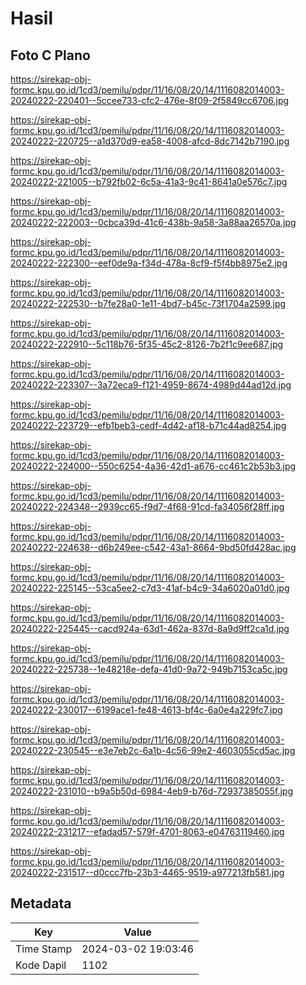 # Hasil

## Foto C Plano

https://sirekap-obj-formc.kpu.go.id/1cd3/pemilu/pdpr/11/16/08/20/14/1116082014003-20240222-220401--5ccee733-cfc2-476e-8f09-2f5849cc6706.jpg

https://sirekap-obj-formc.kpu.go.id/1cd3/pemilu/pdpr/11/16/08/20/14/1116082014003-20240222-220725--a1d370d9-ea58-4008-afcd-8dc7142b7190.jpg

https://sirekap-obj-formc.kpu.go.id/1cd3/pemilu/pdpr/11/16/08/20/14/1116082014003-20240222-221005--b792fb02-6c5a-41a3-9c41-8641a0e576c7.jpg

https://sirekap-obj-formc.kpu.go.id/1cd3/pemilu/pdpr/11/16/08/20/14/1116082014003-20240222-222003--0cbca39d-41c6-438b-9a58-3a88aa26570a.jpg

https://sirekap-obj-formc.kpu.go.id/1cd3/pemilu/pdpr/11/16/08/20/14/1116082014003-20240222-222300--eef0de9a-f34d-478a-8cf9-f5f4bb8975e2.jpg

https://sirekap-obj-formc.kpu.go.id/1cd3/pemilu/pdpr/11/16/08/20/14/1116082014003-20240222-222530--b7fe28a0-1e11-4bd7-b45c-73f1704a2599.jpg

https://sirekap-obj-formc.kpu.go.id/1cd3/pemilu/pdpr/11/16/08/20/14/1116082014003-20240222-222910--5c118b76-5f35-45c2-8126-7b2f1c9ee687.jpg

https://sirekap-obj-formc.kpu.go.id/1cd3/pemilu/pdpr/11/16/08/20/14/1116082014003-20240222-223307--3a72eca9-f121-4959-8674-4989d44ad12d.jpg

https://sirekap-obj-formc.kpu.go.id/1cd3/pemilu/pdpr/11/16/08/20/14/1116082014003-20240222-223729--efb1beb3-cedf-4d42-af18-b71c44ad8254.jpg

https://sirekap-obj-formc.kpu.go.id/1cd3/pemilu/pdpr/11/16/08/20/14/1116082014003-20240222-224000--550c6254-4a36-42d1-a676-cc461c2b53b3.jpg

https://sirekap-obj-formc.kpu.go.id/1cd3/pemilu/pdpr/11/16/08/20/14/1116082014003-20240222-224348--2939cc65-f9d7-4f68-91cd-fa34056f28ff.jpg

https://sirekap-obj-formc.kpu.go.id/1cd3/pemilu/pdpr/11/16/08/20/14/1116082014003-20240222-224638--d6b249ee-c542-43a1-8664-9bd50fd428ac.jpg

https://sirekap-obj-formc.kpu.go.id/1cd3/pemilu/pdpr/11/16/08/20/14/1116082014003-20240222-225145--53ca5ee2-c7d3-41af-b4c9-34a6020a01d0.jpg

https://sirekap-obj-formc.kpu.go.id/1cd3/pemilu/pdpr/11/16/08/20/14/1116082014003-20240222-225445--cacd924a-63d1-462a-837d-8a9d9ff2ca1d.jpg

https://sirekap-obj-formc.kpu.go.id/1cd3/pemilu/pdpr/11/16/08/20/14/1116082014003-20240222-225738--1e48218e-defa-41d0-9a72-949b7153ca5c.jpg

https://sirekap-obj-formc.kpu.go.id/1cd3/pemilu/pdpr/11/16/08/20/14/1116082014003-20240222-230017--6199ace1-fe48-4613-bf4c-6a0e4a229fc7.jpg

https://sirekap-obj-formc.kpu.go.id/1cd3/pemilu/pdpr/11/16/08/20/14/1116082014003-20240222-230545--e3e7eb2c-6a1b-4c56-99e2-4603055cd5ac.jpg

https://sirekap-obj-formc.kpu.go.id/1cd3/pemilu/pdpr/11/16/08/20/14/1116082014003-20240222-231010--b9a5b50d-6984-4eb9-b76d-72937385055f.jpg

https://sirekap-obj-formc.kpu.go.id/1cd3/pemilu/pdpr/11/16/08/20/14/1116082014003-20240222-231217--efadad57-579f-4701-8063-e04763119460.jpg

https://sirekap-obj-formc.kpu.go.id/1cd3/pemilu/pdpr/11/16/08/20/14/1116082014003-20240222-231517--d0ccc7fb-23b3-4465-9519-a977213fb581.jpg


## Metadata

| Key        | Value               |
| ---------- | ------------------- |
| Time Stamp | 2024-03-02 19:03:46 |
| Kode Dapil | 1102                |



